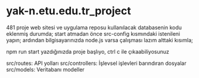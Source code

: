 # yak-n.etu.edu.tr_project
481 proje web sitesi ve uygulama reposu
kullanılacak databasenin kodu eklenmiş durumda;
start atmadan önce src-config kısmındaki istenileni yapın;
ardından bilgisayarınızda node.js varsa çalışması lazım alttaki kısımla;

npm run start yazdığınızda proje başlıyo,
ctrl c ile çıkaabiliyosunuz

src/routes: API yolları
src/controllers: İşlevsel işlevleri barındıran dosyalar
src/models: Veritabanı modeller